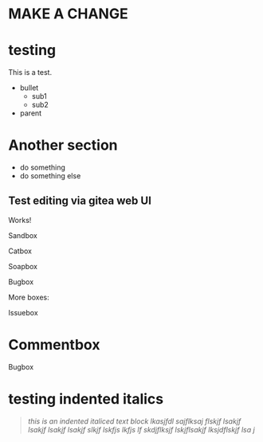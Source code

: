 MAKE A CHANGE
=======

testing
=======

This is a test.

- bullet
    - sub1
    - sub2
- parent

Another section
===============

- do something
- do something else

Test editing via gitea web UI
-------------------

Works!

Sandbox

Catbox

Soapbox

Bugbox

More boxes:

Issuebox

Commentbox
=======
Bugbox

# testing indented italics

> *this is an indented italiced text block lkasjfdl sajflksaj flskjf lsakjf lsakjf lsakjf lsakjf slkjf lskfjs lkfjs lf
> skdjflksjf lskjflsakjf
> lksjdflskjf lsa j*
